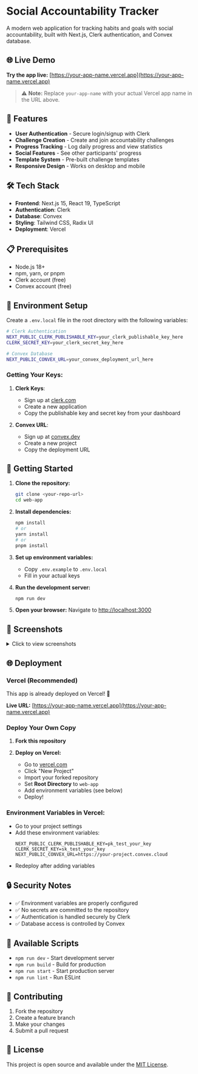 # Social Accountability Tracker

A modern web application for tracking habits and goals with social accountability, built with Next.js, Clerk authentication, and Convex database.

## 🌐 Live Demo

**Try the app live:** [https://your-app-name.vercel.app](https://your-app-name.vercel.app)

> ⚠️ **Note:** Replace `your-app-name` with your actual Vercel app name in the URL above.

## 🚀 Features

- **User Authentication** - Secure login/signup with Clerk
- **Challenge Creation** - Create and join accountability challenges
- **Progress Tracking** - Log daily progress and view statistics
- **Social Features** - See other participants' progress
- **Template System** - Pre-built challenge templates
- **Responsive Design** - Works on desktop and mobile

## 🛠️ Tech Stack

- **Frontend**: Next.js 15, React 19, TypeScript
- **Authentication**: Clerk
- **Database**: Convex
- **Styling**: Tailwind CSS, Radix UI
- **Deployment**: Vercel

## 📋 Prerequisites

- Node.js 18+ 
- npm, yarn, or pnpm
- Clerk account (free)
- Convex account (free)

## 🔧 Environment Setup

Create a `.env.local` file in the root directory with the following variables:

```bash
# Clerk Authentication
NEXT_PUBLIC_CLERK_PUBLISHABLE_KEY=your_clerk_publishable_key_here
CLERK_SECRET_KEY=your_clerk_secret_key_here

# Convex Database
NEXT_PUBLIC_CONVEX_URL=your_convex_deployment_url_here
```

### Getting Your Keys:

1. **Clerk Keys**: 
   - Sign up at [clerk.com](https://clerk.com)
   - Create a new application
   - Copy the publishable key and secret key from your dashboard

2. **Convex URL**:
   - Sign up at [convex.dev](https://convex.dev)
   - Create a new project
   - Copy the deployment URL

## 🚀 Getting Started

1. **Clone the repository:**
   ```bash
   git clone <your-repo-url>
   cd web-app
   ```

2. **Install dependencies:**
   ```bash
   npm install
   # or
   yarn install
   # or
   pnpm install
   ```

3. **Set up environment variables:**
   - Copy `.env.example` to `.env.local`
   - Fill in your actual keys

4. **Run the development server:**
   ```bash
   npm run dev
   ```

5. **Open your browser:**
   Navigate to [http://localhost:3000](http://localhost:3000)

## 📸 Screenshots

<details>
<summary>Click to view screenshots</summary>

### Dashboard
![Dashboard showing challenge templates and user stats](screenshots/dashboard.png)

### Challenge Creation
![Create challenge form with template pre-fill](screenshots/create-challenge.png)

### Progress Tracking
![Challenge detail page with progress logging](screenshots/progress-tracking.png)

### User Profile
![User profile with challenge history and stats](screenshots/profile.png)

</details>

## 🌐 Deployment

### Vercel (Recommended)

This app is already deployed on Vercel! 🚀

**Live URL:** [https://your-app-name.vercel.app](https://your-app-name.vercel.app)

### Deploy Your Own Copy

1. **Fork this repository**

2. **Deploy on Vercel:**
   - Go to [vercel.com](https://vercel.com)
   - Click "New Project"
   - Import your forked repository
   - Set **Root Directory** to `web-app`
   - Add environment variables (see below)
   - Deploy!

### Environment Variables in Vercel:
- Go to your project settings
- Add these environment variables:
  ```
  NEXT_PUBLIC_CLERK_PUBLISHABLE_KEY=pk_test_your_key
  CLERK_SECRET_KEY=sk_test_your_key
  NEXT_PUBLIC_CONVEX_URL=https://your-project.convex.cloud
  ```
- Redeploy after adding variables

## 🔒 Security Notes

- ✅ Environment variables are properly configured
- ✅ No secrets are committed to the repository
- ✅ Authentication is handled securely by Clerk
- ✅ Database access is controlled by Convex

## 📝 Available Scripts

- `npm run dev` - Start development server
- `npm run build` - Build for production
- `npm run start` - Start production server
- `npm run lint` - Run ESLint

## 🤝 Contributing

1. Fork the repository
2. Create a feature branch
3. Make your changes
4. Submit a pull request

## 📄 License

This project is open source and available under the [MIT License](LICENSE).

